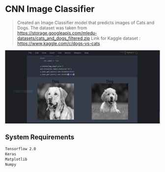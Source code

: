 # CNN Image Classifier
> Created an Image Classifier model that predicts images of Cats and Dogs.
The dataset was taken from https://storage.googleapis.com/mledu-datasets/cats_and_dogs_filtered.zip
Link for Kaggle dataset : https://www.kaggle.com/c/dogs-vs-cats

![](nnsnip.JPG)

## System Requirements
```sh
Tensorflow 2.0
Keras
Matplotlib
Numpy
```

